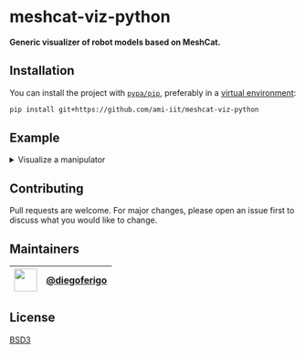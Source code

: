 # meshcat-viz-python

**Generic visualizer of robot models based on MeshCat.**

## Installation

You can install the project with [`pypa/pip`][pip], preferably in a [virtual environment][venv]:

```bash
pip install git+https://github.com/ami-iit/meshcat-viz-python
```

[pip]: https://github.com/pypa/pip/
[venv]: https://docs.python.org/3.8/tutorial/venv.html

## Example

<details>
<summary>Visualize a manipulator</summary>

```python
import pathlib

import gym_ignition_models
import numpy as np

from meshcat_viz.world import MeshcatWorld

# Load a model resource
model_sdf_path = pathlib.Path(
    gym_ignition_models.get_model_resource(
        robot_name="panda", resource_type=gym_ignition_models.ResourceType.SDF_PATH
    )
)

# Open the visualizer
world = MeshcatWorld()
world.open()

# Insert the model from a URDF/SDF resource.
# Note: for URDF files support, check details in https://github.com/ami-iit/rod.
model_name = world.insert_model(sdf=model_sdf_path)

# Update the base position
world.update_model(model_name=model_name, base_position=np.array([1.0, 0, 0]))

# Update the joint positions
s = world._jaxsim_models[model_name].joint_random_positions()
world.update_model(model_name=model_name, joint_positions=s)
```

</details>

## Contributing

Pull requests are welcome. 
For major changes, please open an issue first to discuss what you would like to change.

## Maintainers

| [<img src="https://github.com/diegoferigo.png" width="40">][df] | [@diegoferigo][df] |
|:---------------------------------------------------------------:|:------------------:|

[df]: https://github.com/diegoferigo

## License

[BSD3](https://choosealicense.com/licenses/bsd-3-clause/)

